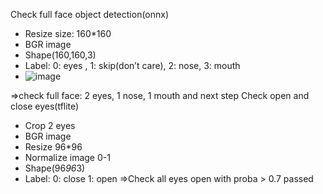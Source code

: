 Check full face object detection(onnx)
-	Resize size: 160*160
- BGR image
- Shape(160,160,3)
-	Label: 0: eyes , 1: skip(don’t care), 2: nose, 3: mouth
- ![image](https://user-images.githubusercontent.com/67794492/216495507-e676c4d5-ea71-44ca-9048-f7052cc49855.png)

=>check full face: 2 eyes, 1 nose, 1 mouth and next step
Check open and close eyes(tflite)
-	Crop 2 eyes
- BGR image
-	Resize 96*96
-	Normalize image 0-1
- Shape(96*96*3)
- Label:	0: close 1: open
=>Check all eyes open with proba > 0.7 passed

